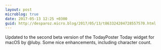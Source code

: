 ```yaml
---
layout: post
microblog: true
date: 2017-05-13 12:25 +0300
guid: http://desparoz.micro.blog/2017/05/13/t863324204728557570.html
---
```

Updated to the second beta version of the TodayPoster Today widget for macOS by @luby. Some nice enhancements, including character count.
